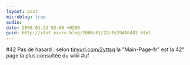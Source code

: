 ```yaml
---
layout: post
microblog: true
audio: 
date: 2008-01-22 02:00 +0200
guid: http://xtof.micro.blog/2008/01/22/t629406402.html
---
```

#42 Pas de hasard : selon [tinyurl.com/2yttsq](http://tinyurl.com/2yttsq) la "Main-Page-fr" est la 42° page la plus consultée du wiki #uf
